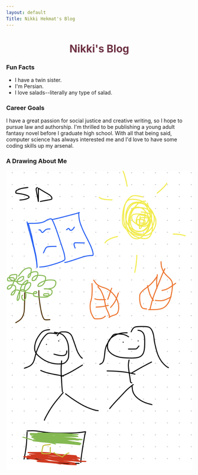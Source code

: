 ```yaml
---
layout: default
Title: Nikki Hekmat's Blog
---
```


<style>
    #header ul li {
        display: inline-block;
    }
    h1 {
        color:#6E3345;
    }

    section {
        padding-top: -50px;
    }
    </style>

<center> <h1> <b> Nikki's Blog </b> </h1> </center>


### Fun Facts
- I have a twin sister.
- I'm Persian.
- I love salads--literally any type of salad.

### Career Goals
I have a great passion for social justice and creative writing, so I hope to pursue law and authorship. I'm thrilled to be publishing a young adult fantasy novel before I graduate high school. With all that being said, computer science has always interested me and I'd love to have some coding skills up my arsenal. 

### A Drawing About Me
![alt text](IMG_1958.jpg)




